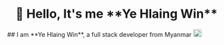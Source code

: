 <h1 align="center">👋 Hello, It's me **Ye Hlaing Win**</h1>
## I am **Ye Hlaing Win**, a full stack developer from Myanmar <img width="20" height="18" alt="image" src="https://github.com/user-attachments/assets/f6cacc68-6712-4aea-8779-b60c33632d7b" />
